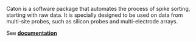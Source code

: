Caton is a software package that automates the process of spike sorting, starting with raw data. It is specially designed to be used on data from multi-site probes, such as silicon probes and multi-electrode arrays.

See **[documentation](http://caton.googlecode.com/hg/doc/_build/html/index.html)**